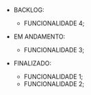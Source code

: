 * BACKLOG:

    * FUNCIONALIDADE 4;

* EM ANDAMENTO:
    * FUNCIONALIDADE 3;
    

* FINALIZADO:
    * FUNCIONALIDADE 1;
    * FUNCIONALIDADE 2;

